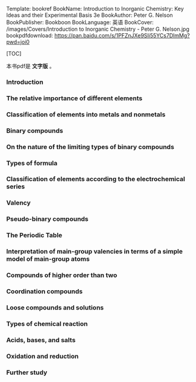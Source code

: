 Template: bookref
BookName: Introduction to Inorganic Chemistry: Key Ideas and their Experimental Basis 3e
BookAuthor: Peter G. Nelson
BookPublisher: Bookboon
BookLanguage: 英语
BookCover: /images/Covers/Introduction to Inorganic Chemistry - Peter G. Nelson.jpg
bookpdfdownload: https://pan.baidu.com/s/1PFZnJXe9SIi55YCs7DlmMg?pwd=joi0 


[TOC]

本书pdf是 **文字版** 。


### Introduction

### The relative importance of different elements

### Classification of elements into metals and nonmetals

### Binary compounds

### On the nature of the limiting types of binary compounds

### Types of formula

### Classification of elements according to the electrochemical series

### Valency

### Pseudo-binary compounds

### The Periodic Table

### Interpretation of main-group valencies in terms of a simple model of main-group atoms

### Compounds of higher order than two

### Coordination compounds

### Loose compounds and solutions

### Types of chemical reaction

### Acids, bases, and salts

### Oxidation and reduction

### Further study